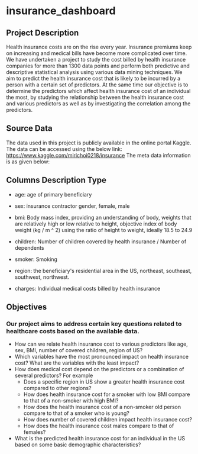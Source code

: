 # insurance_dashboard

## Project Description
Health insurance costs are on the rise every year. Insurance premiums keep on increasing and medical bills have 
become more complicated over time. We have undertaken a project to study the cost billed by health insurance 
companies for more than 1300 data points and perform both predictive and descriptive statistical analysis using 
various data mining techniques. We aim to predict the health insurance cost that is likely to be incurred by a 
person with a certain set of predictors. At the same time our objective is to determine the predictors which 
affect health insurance cost of an individual the most, by studying the relationship between the health insurance 
cost and various predictors as well as by investigating the correlation among the predictors.
## Source Data
The data used in this project is publicly available in the online portal Kaggle. The data can be accessed using the 
below link:
https://www.kaggle.com/mirichoi0218/insurance
The meta data information is as given below:
## Columns Description Type

- age: age of primary beneficiary

- sex: insurance contractor gender, female, male

- bmi: Body mass index, providing an understanding of body, weights that are relatively high or low relative to height,
objective index of body weight (kg / m ^ 2) using the ratio of height to weight, ideally 18.5 to 24.9

- children: Number of children covered by health insurance / Number of dependents

- smoker: Smoking

- region: the beneficiary's residential area in the US, northeast, southeast, southwest, northwest.

- charges: Individual medical costs billed by health insurance

## Objectives 
### Our project aims to address certain key questions related to healthcare costs based on the available data.
- How can we relate health insurance cost to various predictors like age, sex, BMI, number of covered 
children, region of US? 
- Which variables have the most pronounced impact on health insurance cost? What are the variables 
with the least impact?
- How does medical cost depend on the predictors or a combination of several predictors? For example
  - Does a specific region in US show a greater health insurance cost compared to other regions?
  - How does health insurance cost for a smoker with low BMI compare to that of a non-smoker 
with high BMI?
  - How does the health insurance cost of a non-smoker old person compare to that of a smoker 
who is young?
  - How does number of covered children impact health insurance cost?
  - How does the health insurance cost males compare to that of females?
- What is the predicted health insurance cost for an individual in the US based on some basic 
demographic characteristics?
